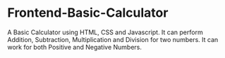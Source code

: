 # Frontend-Basic-Calculator
A Basic Calculator using HTML, CSS and Javascript.
It can perform Addition, Subtraction, Multiplication and Division for two numbers.
It can work for both Positive and Negative Numbers.
